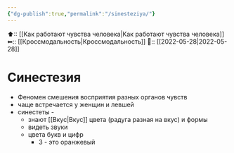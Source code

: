 ```yaml
---
{"dg-publish":true,"permalink":"/sinesteziya/"}
---
```



⬆:: [[Как работают чувства человека\|Как работают чувства человека]]
⬅:: [[Кроссмодальность\|Кроссмодальность]]
📅:: [[2022-05-28\|2022-05-28]]

# Синестезия
- Феномен смешения восприятия разных органов чувств
- чаще встречается у женщин и левшей
- синестеты - 
	- знают [[Вкус\|Вкус]] цвета (радуга разная на вкус) и формы
	- видеть звуки
	- цвета букв и цифр
		- 3 - это оранжевый
